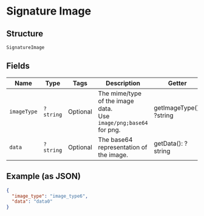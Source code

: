 
# Signature Image

## Structure

`SignatureImage`

## Fields

| Name | Type | Tags | Description | Getter | Setter |
|  --- | --- | --- | --- | --- | --- |
| `imageType` | `?string` | Optional | The mime/type of the image data.<br>Use `image/png;base64` for png. | getImageType(): ?string | setImageType(?string imageType): void |
| `data` | `?string` | Optional | The base64 representation of the image. | getData(): ?string | setData(?string data): void |

## Example (as JSON)

```json
{
  "image_type": "image_type6",
  "data": "data0"
}
```

